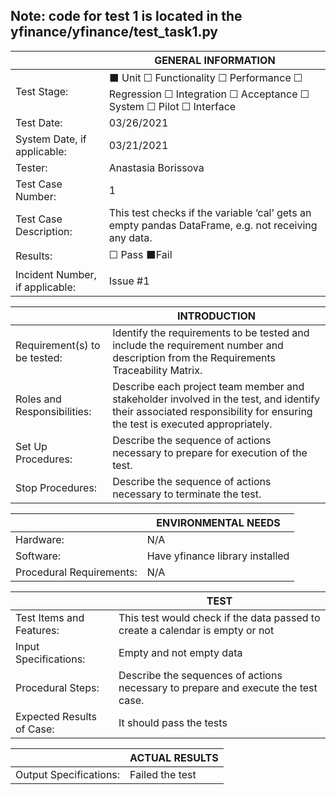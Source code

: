 ## Note: code for test 1 is located in the yfinance/yfinance/test_task1.py


|                                 |                  GENERAL INFORMATION                                                                           |
|---------------------------------|----------------------------------------------------------------------------------------------------------------|
| Test Stage:                     |⬛️ Unit ☐ Functionality ☐ Performance ☐ Regression ☐ Integration ☐ Acceptance ☐ System ☐ Pilot ☐ Interface |
| Test Date:                      | 03/26/2021                                                                                                     |
| System Date, if applicable:     | 03/21/2021                                                                                                     |
| Tester:                         | Anastasia Borissova                                                                                            |
| Test Case Number:               | 1                                                                                                              |
| Test Case Description:          | This test checks if the variable ‘cal’ gets an empty pandas DataFrame, e.g. not receiving any data.            |
| Results:                        |  ☐ Pass ⬛️Fail                                                                                                 |
| Incident Number, if applicable: | Issue #1                                                                                                       |


|                              |                     INTRODUCTION                                                                                                                                      |
|------------------------------|-----------------------------------------------------------------------------------------------------------------------------------------------------------------------|
| Requirement(s) to be tested: | Identify the requirements to be tested and include the requirement number and description from the Requirements Traceability Matrix.                                  |
| Roles and Responsibilities:  | Describe each project team member and stakeholder involved in the test, and identify their associated responsibility for ensuring the test is executed appropriately. |
| Set Up Procedures:           | Describe the sequence of actions necessary to prepare for execution of the test.                                                                                      |
| Stop Procedures:             | Describe the sequence of actions necessary to terminate the test.                                                                                                     |


|                          |                     ENVIRONMENTAL NEEDS                                                                                                  |
|--------------------------|------------------------------------------------------------------------------------------------------------------------------------------|
| Hardware:                | N/A                                                                                           |
| Software:                | Have yfinance library installed |
| Procedural Requirements: | N/A                                                     |


|                           |                     TEST                                                                                                                                                                                                      |
|---------------------------|-------------------------------------------------------------------------------------------------------------------------------------------------------------------------------------------------------------------------------|
| Test Items and Features:  | This test would check if the data passed to create a calendar is empty or not                                                  |
| Input Specifications:     | Empty and not empty data                                                                                                                 |
| Procedural Steps:         | Describe the sequences of actions necessary to prepare and execute the test case.                                                                                                                                             |
| Expected Results of Case: | It should pass the tests                                                                                                                    |


|                        |                     ACTUAL RESULTS                                                                                                |
|------------------------|-----------------------------------------------------------------------------------------------------------------------------------|
| Output Specifications: | Failed the test                                  |





